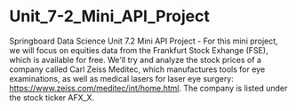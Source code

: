 # Unit_7-2_Mini_API_Project
Springboard Data Science Unit 7.2 Mini API Project - 
For this mini project, we will focus on equities data from the Frankfurt Stock Exhange (FSE), which is available for free. 
We'll try and analyze the stock prices of a company called Carl Zeiss Meditec, which manufactures tools for eye examinations, 
as well as medical lasers for laser eye surgery: https://www.zeiss.com/meditec/int/home.html. 
The company is listed under the stock ticker AFX_X.
